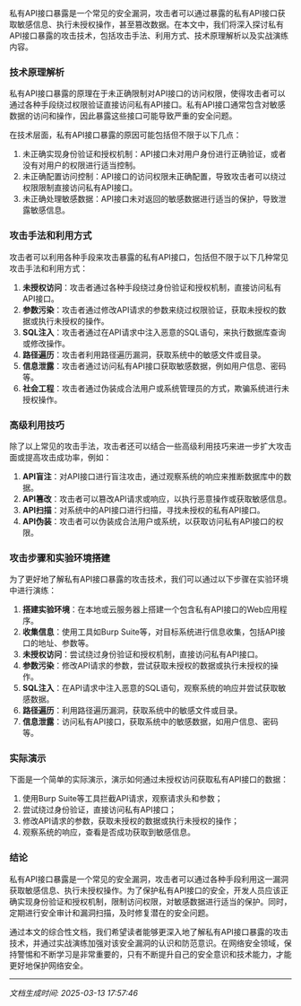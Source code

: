 私有API接口暴露是一个常见的安全漏洞，攻击者可以通过暴露的私有API接口获取敏感信息、执行未授权操作，甚至篡改数据。在本文中，我们将深入探讨私有API接口暴露的攻击技术，包括攻击手法、利用方式、技术原理解析以及实战演练内容。

### 技术原理解析

私有API接口暴露的原理在于未正确限制对API接口的访问权限，使得攻击者可以通过各种手段绕过权限验证直接访问私有API接口。私有API接口通常包含对敏感数据的访问和操作，因此暴露这些接口可能导致严重的安全问题。

在技术层面，私有API接口暴露的原因可能包括但不限于以下几点：
1. 未正确实现身份验证和授权机制：API接口未对用户身份进行正确验证，或者没有对用户的权限进行适当控制。
2. 未正确配置访问控制：API接口的访问权限未正确配置，导致攻击者可以绕过权限限制直接访问私有API接口。
3. 未正确处理敏感数据：API接口未对返回的敏感数据进行适当的保护，导致泄露敏感信息。

### 攻击手法和利用方式

攻击者可以利用各种手段来攻击暴露的私有API接口，包括但不限于以下几种常见攻击手法和利用方式：

1. **未授权访问**：攻击者通过各种手段绕过身份验证和授权机制，直接访问私有API接口。
2. **参数污染**：攻击者通过修改API请求的参数来绕过权限验证，获取未授权的数据或执行未授权的操作。
3. **SQL注入**：攻击者通过在API请求中注入恶意的SQL语句，来执行数据库查询或修改操作。
4. **路径遍历**：攻击者利用路径遍历漏洞，获取系统中的敏感文件或目录。
5. **信息泄露**：攻击者通过访问私有API接口获取敏感数据，例如用户信息、密码等。
6. **社会工程**：攻击者通过伪装成合法用户或系统管理员的方式，欺骗系统进行未授权操作。

### 高级利用技巧

除了以上常见的攻击手法，攻击者还可以结合一些高级利用技巧来进一步扩大攻击面或提高攻击成功率，例如：
1. **API盲注**：对API接口进行盲注攻击，通过观察系统的响应来推断数据库中的数据。
2. **API篡改**：攻击者可以篡改API请求或响应，以执行恶意操作或获取敏感信息。
3. **API扫描**：对系统中的API接口进行扫描，寻找未授权的私有API接口。
4. **API伪装**：攻击者可以伪装成合法用户或系统，以获取访问私有API接口的权限。

### 攻击步骤和实验环境搭建

为了更好地了解私有API接口暴露的攻击技术，我们可以通过以下步骤在实验环境中进行演练：

1. **搭建实验环境**：在本地或云服务器上搭建一个包含私有API接口的Web应用程序。
2. **收集信息**：使用工具如Burp Suite等，对目标系统进行信息收集，包括API接口的地址、参数等。
3. **未授权访问**：尝试绕过身份验证和授权机制，直接访问私有API接口。
4. **参数污染**：修改API请求的参数，尝试获取未授权的数据或执行未授权的操作。
5. **SQL注入**：在API请求中注入恶意的SQL语句，观察系统的响应并尝试获取敏感数据。
6. **路径遍历**：利用路径遍历漏洞，获取系统中的敏感文件或目录。
7. **信息泄露**：访问私有API接口，获取系统中的敏感数据，如用户信息、密码等。

### 实际演示

下面是一个简单的实际演示，演示如何通过未授权访问获取私有API接口的数据：

1. 使用Burp Suite等工具拦截API请求，观察请求头和参数；
2. 尝试绕过身份验证，直接访问私有API接口；
3. 修改API请求的参数，获取未授权的数据或执行未授权的操作；
4. 观察系统的响应，查看是否成功获取到敏感信息。

### 结论

私有API接口暴露是一个常见的安全漏洞，攻击者可以通过各种手段利用这一漏洞获取敏感信息、执行未授权操作。为了保护私有API接口的安全，开发人员应该正确实现身份验证和授权机制，限制访问权限，对敏感数据进行适当的保护。同时，定期进行安全审计和漏洞扫描，及时修复潜在的安全问题。

通过本文的综合性文档，我们希望读者能够更深入地了解私有API接口暴露的攻击技术，并通过实战演练加强对该安全漏洞的认识和防范意识。在网络安全领域，保持警惕和不断学习是非常重要的，只有不断提升自己的安全意识和技术能力，才能更好地保护网络安全。

---

*文档生成时间: 2025-03-13 17:57:46*

